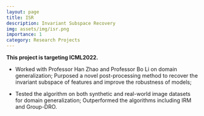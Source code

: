 ```yaml
---
layout: page
title: ISR
description: Invariant Subspace Recovery
img: assets/img/isr.png
importance: 1
category: Research Projects
---
```


**This project is targeting ICML2022.**

- Worked with Professor Han Zhao and Professor Bo Li on domain generalization; Purposed a novel post-processing method to recover the invariant subspace of features and improve the robustness of models;

- Tested the algorithm on both synthetic and real-world image datasets for domain generalization; Outperformed the algorithms including IRM and Group-DRO.
